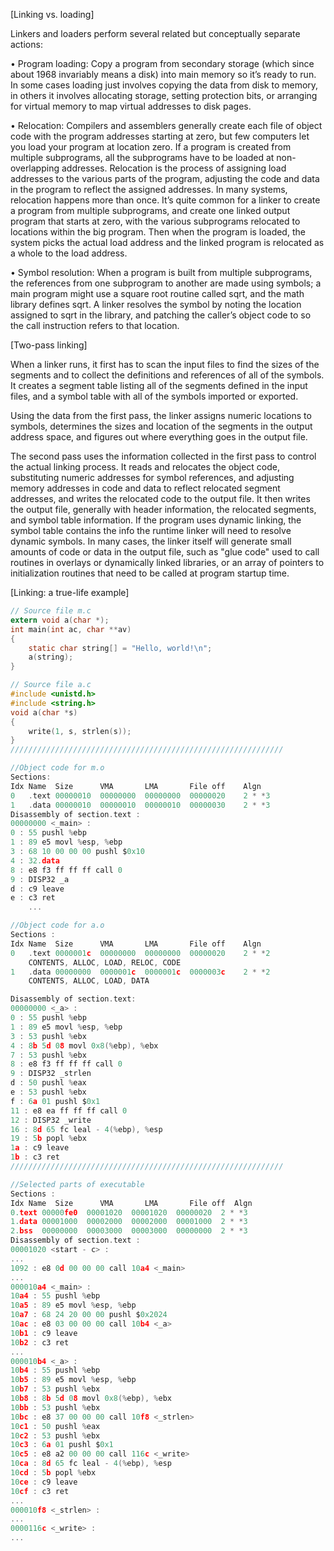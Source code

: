 [Linking vs. loading]

Linkers and loaders perform several related but conceptually separate actions:

• Program loading: Copy a program from secondary storage (which since about 1968 invariably means a disk) into main memory so it’s ready to run. In some cases loading just involves copying the data from disk to memory, in others it involves allocating storage, setting protection bits, or arranging for virtual memory to map virtual addresses to disk pages.

• Relocation: Compilers and assemblers generally create each file of object code with the program addresses starting at zero, but few computers let you load your program at location zero. If a program is created from multiple subprograms, all the subprograms have to be loaded at non-overlapping addresses. Relocation is the process of assigning load addresses to the various parts of the program, adjusting the code and data in the program to reflect the assigned
addresses. In many systems, relocation happens more than once. It’s quite common for a linker to create a program from multiple subprograms, and create one linked output program that starts at zero, with the various subprograms relocated to locations within the big program. Then when the program is loaded, the system picks the actual load address and the linked program is relocated as a whole to the load address.

• Symbol resolution: When a program is built from multiple subprograms, the references from one subprogram to another are made using symbols; a main program might use a square root routine called sqrt, and the math library defines sqrt. A linker resolves the symbol by noting the location assigned to sqrt in the library, and patching the caller’s object code to so the call instruction refers to that location.

[Two-pass linking]

When a linker runs, it first has to scan the input files to find the sizes of the segments and to collect the definitions and references of all of the symbols. It creates a segment table listing all of the segments defined in the input files, and a symbol table with all of the symbols imported or exported.

Using the data from the first pass, the linker assigns numeric locations to symbols, determines the sizes and location of the segments in the output address space, and figures out where everything goes in the output file.

The second pass uses the information collected in the first pass to control the actual linking process. It reads and relocates the object code, substituting numeric addresses for symbol references, and adjusting memory addresses in code and data to reflect relocated segment addresses, and writes the relocated code to the output file. It then writes the output file, generally with header information, the relocated segments, and symbol table information. If the program uses dynamic linking, the symbol table contains the info the runtime linker will need to resolve dynamic symbols. In many cases, the linker itself will generate small amounts of code or data in the output file, such as "glue code" used to call routines in overlays or dynamically linked libraries, or an array of pointers to initialization routines that need to be called at program startup time.

[Linking: a true-life example]

```c
// Source file m.c
extern void a(char *);
int main(int ac, char **av)
{
	static char string[] = "Hello, world!\n";
	a(string);
}

// Source file a.c
#include <unistd.h>
#include <string.h>
void a(char *s)
{
	write(1, s, strlen(s));
}
/////////////////////////////////////////////////////////////

//Object code for m.o
Sections:
Idx Name  Size      VMA       LMA       File off	Algn
0	.text 00000010  00000000  00000000  00000020	2 * *3
1	.data 00000010  00000010  00000010  00000030	2 * *3
Disassembly of section.text :
00000000 <_main> :
0 : 55 pushl %ebp
1 : 89 e5 movl %esp, %ebp
3 : 68 10 00 00 00 pushl $0x10
4 : 32.data
8 : e8 f3 ff ff ff call 0
9 : DISP32 _a
d : c9 leave
e : c3 ret
	...

//Object code for a.o
Sections :
Idx	Name  Size      VMA       LMA       File off	Algn
0	.text 0000001c  00000000  00000000  00000020	2 * *2
	CONTENTS, ALLOC, LOAD, RELOC, CODE
1	.data 00000000  0000001c  0000001c  0000003c	2 * *2
	CONTENTS, ALLOC, LOAD, DATA

Disassembly of section.text:
00000000 <_a> :
0 : 55 pushl %ebp
1 : 89 e5 movl %esp, %ebp
3 : 53 pushl %ebx
4 : 8b 5d 08 movl 0x8(%ebp), %ebx
7 : 53 pushl %ebx
8 : e8 f3 ff ff ff call 0
9 : DISP32 _strlen
d : 50 pushl %eax
e : 53 pushl %ebx
f : 6a 01 pushl $0x1
11 : e8 ea ff ff ff call 0
12 : DISP32 _write
16 : 8d 65 fc leal - 4(%ebp), %esp
19 : 5b popl %ebx
1a : c9 leave
1b : c3 ret
/////////////////////////////////////////////////////////////

//Selected parts of executable
Sections :
Idx Name  Size      VMA       LMA       File off  Algn
0.text 00000fe0  00001020  00001020  00000020  2 * *3
1.data 00001000  00002000  00002000  00001000  2 * *3
2.bss  00000000  00003000  00003000  00000000  2 * *3
Disassembly of section.text :
00001020 <start - c> :
...
1092 : e8 0d 00 00 00 call 10a4 <_main>
...
000010a4 <_main> :
10a4 : 55 pushl %ebp
10a5 : 89 e5 movl %esp, %ebp
10a7 : 68 24 20 00 00 pushl $0x2024
10ac : e8 03 00 00 00 call 10b4 <_a>
10b1 : c9 leave
10b2 : c3 ret
...
000010b4 <_a> :
10b4 : 55 pushl %ebp
10b5 : 89 e5 movl %esp, %ebp
10b7 : 53 pushl %ebx
10b8 : 8b 5d 08 movl 0x8(%ebp), %ebx
10bb : 53 pushl %ebx
10bc : e8 37 00 00 00 call 10f8 <_strlen>
10c1 : 50 pushl %eax
10c2 : 53 pushl %ebx
10c3 : 6a 01 pushl $0x1
10c5 : e8 a2 00 00 00 call 116c <_write>
10ca : 8d 65 fc leal - 4(%ebp), %esp
10cd : 5b popl %ebx
10ce : c9 leave
10cf : c3 ret
...
000010f8 <_strlen> :
...
0000116c <_write> :
...
